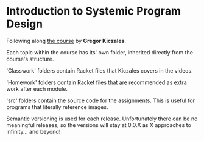 # Introduction to Systemic Program Design

Following along [the course](https://www.edx.org/course/how-code-simple-data-ubcx-htc1x) by **Gregor Kiczales**.

Each topic within the course has its' own folder, inherited directly from the course's structure.

'Classwork' folders contain Racket files that Kiczales covers in the videos.

'Homework' folders contain Racket files that are recommended as extra work after each module.

'src' folders contain the source code for the assignments. This is useful for programs that literally reference images.

Semantic versioning is used for each release. Unfortunately there can be no meaningful releases, so the versions will stay at 0.0.X as X approaches to infinity... and beyond!
